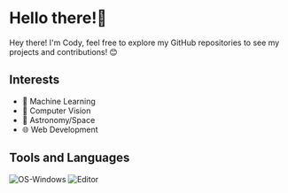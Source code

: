 # Hello there!👋
Hey there! I'm Cody, feel free to explore my GitHub repositories to see my projects and contributions! 😊

## Interests
- 🤖 Machine Learning
- 👀 Computer Vision
- 🚀 Astronomy/Space
- 🌐 Web Development


## Tools and Languages
![OS-Windows](https://img.shields.io/badge/OS-Windows-blue)
![Editor](https://img.shields.io/badge/Editor-VS_Code-3CA5EA)
